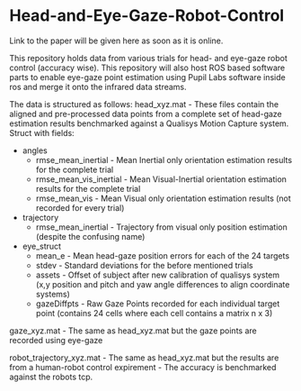 # Head-and-Eye-Gaze-Robot-Control

Link to the paper will be given here as soon as it is online.

This repository holds data from various trials for head- and eye-gaze robot control (accuracy wise). This repository will also host ROS based software parts to enable eye-gaze point estimation using Pupil Labs software inside ros and merge it onto the infrared data streams.

The data is structured as follows:
head_xyz.mat - These files contain the aligned and pre-processed data points from a complete set of head-gaze estimation results benchmarked against a Qualisys Motion Capture system.
Struct with fields:
  - angles 
    - rmse_mean_inertial - Mean Inertial only orientation estimation results for the complete trial
    - rmse_mean_vis_inertial - Mean Visual-Inertial orientation estimation results for the complete trial
    - rmse_mean_vis - Mean Visual only orientation estimation results (not recorded for every trial)
  - trajectory
    - rmse_mean_inertial - Trajectory from visual only position estimation (despite the confusing name)
  - eye_struct
    - mean_e - Mean head-gaze position errors for each of the 24 targets
    - stdev - Standard deviations for the before mentioned trials
    - assets - Offset of subject after new calibration of qualisys system (x,y position and pitch and yaw angle differences to align coordinate systems)
    - gazeDiffpts - Raw Gaze Points recorded for each individual target point (contains 24 cells where each cell contains a matrix n x 3)

gaze_xyz.mat - The same as head_xyz.mat but the gaze points are recorded using eye-gaze

robot_trajectory_xyz.mat - The same as head_xyz.mat but the results are from a human-robot control expirement - The accuracy is benchmarked against the robots tcp.

